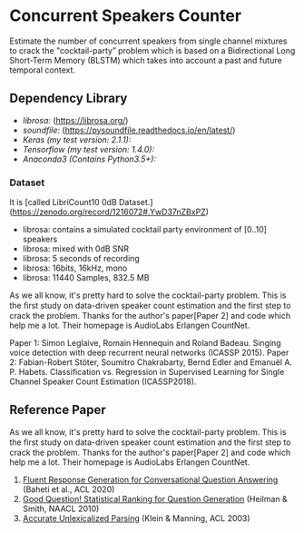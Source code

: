  
# Concurrent Speakers Counter
Estimate the number of concurrent speakers from single channel mixtures to crack the "cocktail-party” problem which is based on a Bidirectional Long Short-Term Memory (BLSTM) which takes into account a past and future temporal context.







## Dependency Library
 
- *librosa:*  (https://librosa.org/)
- *soundfile:* (https://pysoundfile.readthedocs.io/en/latest/)
- *Keras (my test version: 2.1.1):* 
- *Tensorflow (my test version: 1.4.0):*
- *Anaconda3 (Contains Python3.5+):*




### Dataset 

   

It is [called LibriCount10 0dB Dataset.] (https://zenodo.org/record/1216072#.YwD37nZBxPZ)

- librosa: contains a simulated cocktail party environment of [0..10] speakers
- librosa: mixed with 0dB SNR
- librosa: 5 seconds of recording
- librosa: 16bits, 16kHz, mono
- librosa: 11440 Samples, 832.5 MB

   

 As we all know, it's pretty hard to solve the cocktail-party problem. This is the ﬁrst study on data-driven speaker count estimation and the first step to crack the problem. Thanks for the author's paper[Paper 2] and code which help me a lot. Their homepage is AudioLabs Erlangen CountNet.

Paper 1: Simon Leglaive, Romain Hennequin and Roland Badeau. Singing voice detection with deep recurrent neural networks (ICASSP 2015).
Paper 2: Fabian-Robert Stöter, Soumitro Chakrabarty, Bernd Edler and Emanuël A. P. Habets. Classification vs. Regression in Supervised Learning for Single Channel Speaker Count Estimation (ICASSP2018).


## Reference Paper
 As we all know, it's pretty hard to solve the cocktail-party problem. This is the ﬁrst study on data-driven speaker count estimation and the first step to crack the problem. Thanks for the author's paper[Paper 2] and code which help me a lot. Their homepage is AudioLabs Erlangen CountNet.
 
 
 
1. [Fluent Response Generation for Conversational Question Answering](https://aclanthology.org/2020.acl-main.19) (Baheti et al., ACL 2020)
2. [Good Question! Statistical Ranking for Question Generation](https://aclanthology.org/N10-1086) (Heilman & Smith, NAACL 2010)
3. [Accurate Unlexicalized Parsing](https://aclanthology.org/P03-1054) (Klein & Manning, ACL 2003)
